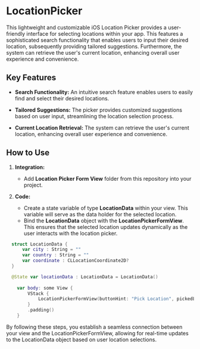 # LocationPicker

This lightweight and customizable iOS Location Picker provides a user-friendly interface for selecting locations within your app. This features a sophisticated search functionality that enables users to input their desired location, subsequently providing tailored suggestions. Furthermore, the system can retrieve the user's current location, enhancing overall user experience and convenience.

## Key Features

- **Search Functionality:** An intuitive search feature enables users to easily find and select their desired locations.

- **Tailored Suggestions:** The picker provides customized suggestions based on user input, streamlining the location selection process.

- **Current Location Retrieval:** The system can retrieve the user's current location, enhancing overall user experience and convenience.


## How to Use
1. **Integration:**
   - Add **Location Picker Form View** folder from this repository into your project.
   
2. **Code:**
   - Create a state variable of type **LocationData** within your view. This variable will serve as the data holder for the selected location.
   - Bind the **LocationData** object with the **LocationPickerFormView**. This ensures that the selected location updates dynamically as the user interacts with the location picker.
     
```swift
  struct LocationData {
      var city : String = ""
      var country : String = ""
      var coordinate : CLLocationCoordinate2D?
  }

  @State var locationData : LocationData = LocationData()
    
    var body: some View {
        VStack {
            LocationPickerFormView(buttonHint: "Pick Location", pickedLocationData: $locationData)
        }
        .padding()
    }
```
By following these steps, you establish a seamless connection between your view and the LocationPickerFormView, allowing for real-time updates to the LocationData object based on user location selections.

